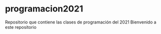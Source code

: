 # programacion2021 
Repositorio que contiene las clases de programación del 2021
Bienvenido a este repositorio